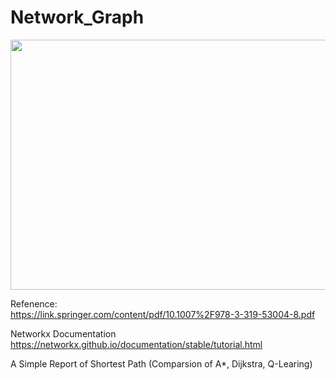 # Network_Graph

<img src="https://github.com/AvisChiu/Networkx_Graph/blob/master/algorithm/compare/pic.PNG"  width="800" height="400">


Refenence:   
https://link.springer.com/content/pdf/10.1007%2F978-3-319-53004-8.pdf   
<Python for Graph and Network Analysis>     

Networkx Documentation   
https://networkx.github.io/documentation/stable/tutorial.html

A Simple Report of Shortest Path (Comparsion of A*, Dijkstra, Q-Learing)

